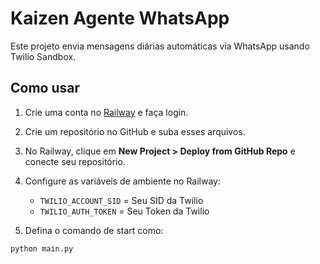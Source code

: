 # Kaizen Agente WhatsApp

Este projeto envia mensagens diárias automáticas via WhatsApp usando Twilio Sandbox.

## Como usar

1. Crie uma conta no [Railway](https://railway.app) e faça login.
2. Crie um repositório no GitHub e suba esses arquivos.
3. No Railway, clique em **New Project > Deploy from GitHub Repo** e conecte seu repositório.
4. Configure as variáveis de ambiente no Railway:

   - `TWILIO_ACCOUNT_SID` = Seu SID da Twilio
   - `TWILIO_AUTH_TOKEN` = Seu Token da Twilio

5. Defina o comando de start como:

```bash
python main.py
